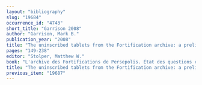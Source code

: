 ```yaml
---
layout: "bibliography"
slug: "19684"
occurrence_id: "4743"
short_title: "Garrison 2008"
author: "Garrison, Mark B."
publication_year: "2008"
title: "The uninscribed tablets from the Fortification archive: a preliminary analysis."
pages: "149-238"
editor: "Stolper, Matthew W."
book: "L'archive des Fortifications de Persepolis. État des questions et perspectives de recherches Persika 12 (Paris)"
title: "The uninscribed tablets from the Fortification archive: a preliminary analysis."
previous_item: "19687"
---
```

